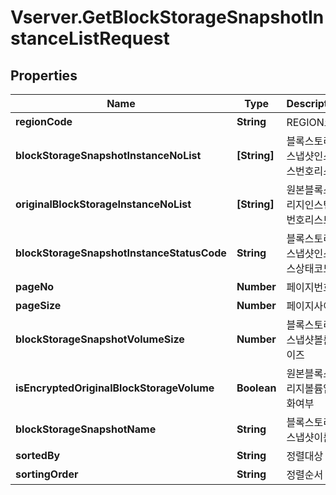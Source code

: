 # Vserver.GetBlockStorageSnapshotInstanceListRequest

## Properties
Name | Type | Description | Notes
------------ | ------------- | ------------- | -------------
**regionCode** | **String** | REGION코드 | [optional] 
**blockStorageSnapshotInstanceNoList** | **[String]** | 블록스토리지스냅샷인스턴스번호리스트 | [optional] 
**originalBlockStorageInstanceNoList** | **[String]** | 원본블록스토리지인스턴스번호리스트 | [optional] 
**blockStorageSnapshotInstanceStatusCode** | **String** | 블록스토리지스냅샷인스턴스상태코드 | [optional] 
**pageNo** | **Number** | 페이지번호 | [optional] 
**pageSize** | **Number** | 페이지사이즈 | [optional] 
**blockStorageSnapshotVolumeSize** | **Number** | 블록스토리지스냅샷볼륨사이즈 | [optional] 
**isEncryptedOriginalBlockStorageVolume** | **Boolean** | 원본블록스토리지볼륨암호화여부 | [optional] 
**blockStorageSnapshotName** | **String** | 블록스토리지스냅샷이름 | [optional] 
**sortedBy** | **String** | 정렬대상 | [optional] 
**sortingOrder** | **String** | 정렬순서 | [optional] 


